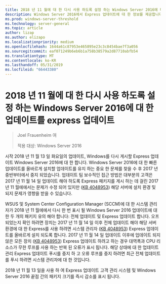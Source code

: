 ```yaml
---
title: 2018 년 11 월에 대 한 다시 사용 하도록 설정 하는 Windows Server 2016에 대 한 업데이트를 express 업데이트
description: Windows Server 2016에서 Express 업데이트에 대 한 정보를 제공합니다.
ms.prod: windows-server-threshold
ms.technology: server-general
ms.topic: article
author: lizap
ms.author: elizapo
ms.localizationpriority: medium
ms.openlocfilehash: 1644a61c87953e465895e23c3c8454bae7f3a056
ms.sourcegitcommit: eaf071249b6eb6b1a758b38579a2d87710abfb54
ms.translationtype: MT
ms.contentlocale: ko-KR
ms.lasthandoff: 05/31/2019
ms.locfileid: "66443380"
---
```

# <a name="express-updates-for-windows-server-2016-re-enabled-for-november-2018-update"></a>2018 년 11 월에 대 한 다시 사용 하도록 설정 하는 Windows Server 2016에 대 한 업데이트를 express 업데이트

> Joel Frauenheim 여
> 
> 적용 대상: Windows Server 2016

시작 2018 년 11 월 13 일 화요일의 업데이트, Windows를 다시 게시할 Express 업데이트 Windows Server 2016에 대 한 합니다. Windows Server 2016에 대 한 빠른 업데이트를 올바르게 설치할 업데이트를 유지 하는 중요 한 문제를 찾을 수 후 2017 년 중반부터에서 중지 되었습니다. 업데이트 팀 보수적인 접근 방법은 대부분의 고객은 2017 년 11 월 14 일 업데이트 해야 하도록 Express 패키지를 게시 하는 데 걸린 2017 년 11 월에에서는 문제가 수정 되어 있지만 ([KB 4048953](https://support.microsoft.com/help/4048953/windows-10-update-kb4048953)) 해당 서버에 설치 환경 및 되지 문제가 영향을 받을 수 있습니다.

WSUS 및 System Center Configuration Manager (SCCM)에 대 한 시스템 관리자가 2018 년 11 월에에서 다시 한 번 표시 될 Windows Server 2016 업데이트에 대 한 두 개의 패키지 유의 해야 합니다: 전체 업데이트 및 Express 업데이트 합니다. 오프 되었는지 확인 하려면 장치는 2017 년 11 월 14 일 이후 전체 업데이트 해야 해당 서버 환경에 대 한 Express를 사용 하려면 시스템 관리자 ([KB 4048953](https://support.microsoft.com/help/4048953/windows-10-update-kb4048953)) Express 업데이트를 올바르게 설치 되도록 합니다. 2017 년 11 월 14 일 업데이트 이후에 업데이트 되지 않은 모든 장치 ([KB 4048953](https://support.microsoft.com/help/4048953/windows-10-update-kb4048953)) Express 업데이트 하려고 하는 경우 대역폭과 CPU 리소스가 무한 루프를 사용 하는 반복 된 오류가 표시 됩니다.  해당 상태에 대 한 업데이트 관리 Express 업데이트 푸시를 중지 하 고 오류 루프를 중지 하려면 최근 전체 업데이트를 푸시 하려면 시스템 관리자에 대 한 것입니다.

2018 년 11 월 13 일을 사용 하 여 Express 업데이트 고객 관리 시스템 및 Windows Server 2016 끝점 간의 패키지 크기를 즉시 감소를 표시 됩니다.  